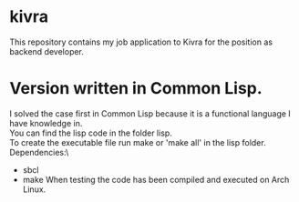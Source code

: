 # kivra
This repository contains my job application to Kivra for the position as backend developer.
# Version written in Common Lisp.
I solved the case first in Common Lisp because it is a functional language I have knowledge in.\
You can find the lisp code in the folder lisp.\
To create the executable file run make or 'make all' in the lisp folder.\
Dependencies:\
* sbcl
* make
When testing the code has been compiled and executed on Arch Linux.
